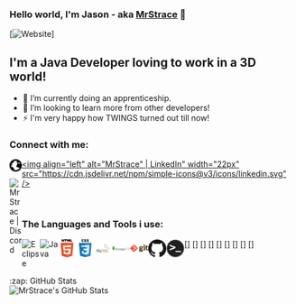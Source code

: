 ### Hello world, I'm Jason - aka [MrStrace][website] 👋

[![Website](https://www.spigotmc.org/resources/twings-create-your-own-particle-wings.82088/)]

## I'm a Java Developer loving to work in a 3D world!

- 🌱 I’m currently doing an apprenticeship.
- 👯 I’m looking to learn more from other developers!
- ⚡ I'm very happy how TWINGS turned out till now!

### Connect with me:

[<img align="left" alt="Strace.dev" width="22px" src="https://raw.githubusercontent.com/iconic/open-iconic/master/svg/globe.svg" />][website]
[<img align="left" alt="MrStrace" | LinkedIn" width="22px" src="https://cdn.jsdelivr.net/npm/simple-icons@v3/icons/linkedin.svg" />][linkedin]
[<img align="left" alt="MrStrace | Discord" width="22px" src="https://cdn.jsdelivr.net/npm/simple-icons@v3/icons/instagram.svg" />][discord]

<br />

### The Languages and Tools i use:

[<img align="left" alt="Eclipse" width="32px" src="https://brandslogos.com/wp-content/uploads/images/large/eclipse-logo-vector.svg" />]
[<img align="left" alt="Java" width="32px" src="https://de.wikipedia.org/wiki/Datei:Java-Logo.svg"/>]
[<img align="left" alt="HTML5" width="32px" src="https://raw.githubusercontent.com/github/explore/80688e429a7d4ef2fca1e82350fe8e3517d3494d/topics/html/html.png"/>]
[<img align="left" alt="CSS3" width="32px" src="https://raw.githubusercontent.com/github/explore/80688e429a7d4ef2fca1e82350fe8e3517d3494d/topics/css/css.png" />]
[<img align="left" alt="MySQL" width="32px" src="https://raw.githubusercontent.com/github/explore/80688e429a7d4ef2fca1e82350fe8e3517d3494d/topics/mysql/mysql.png" />]
[<img align="left" alt="MongoDB" width="32px" src="https://raw.githubusercontent.com/github/explore/80688e429a7d4ef2fca1e82350fe8e3517d3494d/topics/mongodb/mongodb.png" />]
[<img align="left" alt="Git" width="32px" src="https://raw.githubusercontent.com/github/explore/80688e429a7d4ef2fca1e82350fe8e3517d3494d/topics/git/git.png" />]
[<img align="left" alt="GitHub" width="32px" src="https://raw.githubusercontent.com/github/explore/78df643247d429f6cc873026c0622819ad797942/topics/github/github.png" />]
[<img align="left" alt="Terminal" width="32px" src="https://raw.githubusercontent.com/github/explore/80688e429a7d4ef2fca1e82350fe8e3517d3494d/topics/terminal/terminal.png" />]


<br />
<br />

  <summary>:zap: GitHub Stats</summary>
  <img align="left" alt="MrStrace's GitHub Stats" src="https://github-readme-stats.vercel.app/api?username=MrStrace&show_icons=true&hide_border=true" />

[website]: https://strace.dev
[linkedin]: https://www.linkedin.com/in/jason-holweg-9ab0551bb/
[discord]: https://discord.com/invite/yn6kxKq88H